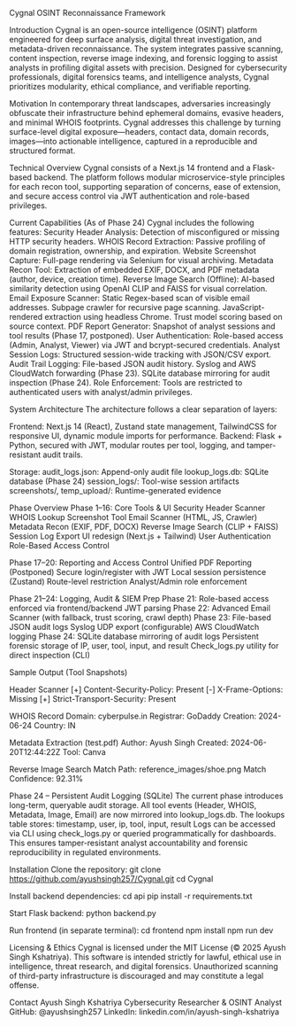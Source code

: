 Cygnal OSINT Reconnaissance Framework

Introduction
Cygnal is an open-source intelligence (OSINT) platform engineered for deep surface analysis, digital threat investigation, and metadata-driven reconnaissance. The system integrates passive scanning, content inspection, reverse image indexing, and forensic logging to assist analysts in profiling digital assets with precision. Designed for cybersecurity professionals, digital forensics teams, and intelligence analysts, Cygnal prioritizes modularity, ethical compliance, and verifiable reporting.

Motivation
In contemporary threat landscapes, adversaries increasingly obfuscate their infrastructure behind ephemeral domains, evasive headers, and minimal WHOIS footprints. Cygnal addresses this challenge by turning surface-level digital exposure—headers, contact data, domain records, images—into actionable intelligence, captured in a reproducible and structured format.

Technical Overview
Cygnal consists of a Next.js 14 frontend and a Flask-based backend. The platform follows modular microservice-style principles for each recon tool, supporting separation of concerns, ease of extension, and secure access control via JWT authentication and role-based privileges.

Current Capabilities (As of Phase 24)
Cygnal includes the following features:
Security Header Analysis: Detection of misconfigured or missing HTTP security headers.
WHOIS Record Extraction: Passive profiling of domain registration, ownership, and expiration.
Website Screenshot Capture: Full-page rendering via Selenium for visual archiving.
Metadata Recon Tool: Extraction of embedded EXIF, DOCX, and PDF metadata (author, device, creation time).
Reverse Image Search (Offline): AI-based similarity detection using OpenAI CLIP and FAISS for visual correlation.
Email Exposure Scanner:
Static Regex-based scan of visible email addresses.
Subpage crawler for recursive page scanning.
JavaScript-rendered extraction using headless Chrome.
Trust model scoring based on source context.
PDF Report Generator: Snapshot of analyst sessions and tool results (Phase 17, postponed).
User Authentication: Role-based access (Admin, Analyst, Viewer) via JWT and bcrypt-secured credentials.
Analyst Session Logs: Structured session-wide tracking with JSON/CSV export.
Audit Trail Logging:
File-based JSON audit history.
Syslog and AWS CloudWatch forwarding (Phase 23).
SQLite database mirroring for audit inspection (Phase 24).
Role Enforcement: Tools are restricted to authenticated users with analyst/admin privileges.


System Architecture
The architecture follows a clear separation of layers:

Frontend: Next.js 14 (React), Zustand state management, TailwindCSS for responsive UI, dynamic module imports for performance.
Backend: Flask + Python, secured with JWT, modular routes per tool, logging, and tamper-resistant audit trails.

Storage:
audit_logs.json: Append-only audit file
lookup_logs.db: SQLite database (Phase 24)
session_logs/: Tool-wise session artifacts
screenshots/, temp_upload/: Runtime-generated evidence


Phase Overview
Phase 1–16: Core Tools & UI
Security Header Scanner
WHOIS Lookup
Screenshot Tool
Email Scanner (HTML, JS, Crawler)
Metadata Recon (EXIF, PDF, DOCX)
Reverse Image Search (CLIP + FAISS)
Session Log Export
UI redesign (Next.js + Tailwind)
User Authentication
Role-Based Access Control

Phase 17–20: Reporting and Access Control
Unified PDF Reporting (Postponed)
Secure login/register with JWT
Local session persistence (Zustand)
Route-level restriction
Analyst/Admin role enforcement

Phase 21–24: Logging, Audit & SIEM Prep
Phase 21: Role-based access enforced via frontend/backend JWT parsing
Phase 22: Advanced Email Scanner (with fallback, trust scoring, crawl depth)
Phase 23:
File-based JSON audit logs
Syslog UDP export (configurable)
AWS CloudWatch logging
Phase 24:
SQLite database mirroring of audit logs
Persistent forensic storage of IP, user, tool, input, and result
Check_logs.py utility for direct inspection (CLI)

Sample Output (Tool Snapshots)

Header Scanner
[+] Content-Security-Policy: Present
[-] X-Frame-Options: Missing
[+] Strict-Transport-Security: Present

WHOIS Record
Domain: cyberpulse.in
Registrar: GoDaddy
Creation: 2024-06-24
Country: IN

Metadata Extraction (test.pdf)
Author: Ayush Singh
Created: 2024-06-20T12:44:22Z
Tool: Canva

Reverse Image Search
Match Path: reference_images/shoe.png
Match Confidence: 92.31%

Phase 24 – Persistent Audit Logging (SQLite)
The current phase introduces long-term, queryable audit storage.
All tool events (Header, WHOIS, Metadata, Image, Email) are now mirrored into lookup_logs.db.
The lookups table stores:
timestamp, user, ip, tool, input, result
Logs can be accessed via CLI using check_logs.py or queried programmatically for dashboards.
This ensures tamper-resistant analyst accountability and forensic reproducibility in regulated environments.

Installation
Clone the repository:
git clone https://github.com/ayushsingh257/Cygnal.git
cd Cygnal

Install backend dependencies:
cd api
pip install -r requirements.txt

Start Flask backend:
python backend.py

Run frontend (in separate terminal):
cd frontend
npm install
npm run dev


Licensing & Ethics
Cygnal is licensed under the MIT License (© 2025 Ayush Singh Kshatriya).
This software is intended strictly for lawful, ethical use in intelligence, threat research, and digital forensics. Unauthorized scanning of third-party infrastructure is discouraged and may constitute a legal offense.

Contact
Ayush Singh Kshatriya
Cybersecurity Researcher & OSINT Analyst
GitHub: @ayushsingh257
LinkedIn: linkedin.com/in/ayush-singh-kshatriya